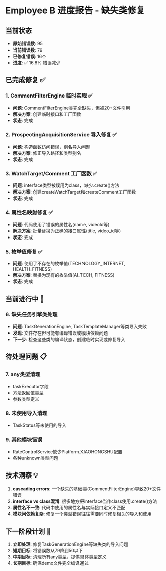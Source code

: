 # Employee B 进度报告 - 缺失类修复

## 当前状态
- **原始错误数**: 95
- **当前错误数**: 79  
- **已修复错误**: 16个
- **进度**: ✅ 16.8% 错误减少

## 已完成修复 ✅

### 1. CommentFilterEngine 临时实现 ✅
- **问题**: CommentFilterEngine类完全缺失，但被20+文件引用
- **解决方案**: 创建临时接口和工厂函数
- **状态**: 完成

### 2. ProspectingAcquisitionService 导入修复 ✅  
- **问题**: 构造函数访问错误，别名导入问题
- **解决方案**: 修正导入路径和类型别名
- **状态**: 完成

### 3. WatchTarget/Comment 工厂函数 ✅
- **问题**: interface类型被误用为class，缺少.create()方法
- **解决方案**: 创建createWatchTarget和createComment工厂函数
- **状态**: 完成

### 4. 属性名映射修复 ✅
- **问题**: 代码使用了错误的属性名(name, videoId等)
- **解决方案**: 批量替换为正确的接口属性(title, video_id等)
- **状态**: 完成

### 5. 枚举值修复 ✅
- **问题**: 使用了不存在的枚举值(TECHNOLOGY_INTERNET, HEALTH_FITNESS)
- **解决方案**: 替换为现有的枚举值(AI_TECH, FITNESS)
- **状态**: 完成

## 当前进行中 🔄

### 6. 缺失任务引擎类处理
- **问题**: TaskGenerationEngine, TaskTemplateManager等类导入失败
- **发现**: 文件存在但可能有编译错误或模块依赖问题
- **下一步**: 检查这些类的编译状态，创建临时实现或修复导入

## 待处理问题 📋

### 7. any类型清理
- taskExecutor字段
- 方法返回值类型
- 参数类型定义

### 8. 未使用导入清理
- TaskStatus等未使用的导入

### 9. 其他模块错误
- RateControlService缺少Platform.XIAOHONGSHU配置
- 各种unknown类型问题

## 技术洞察 💡

1. **cascading errors**: 一个缺失的基础类(CommentFilterEngine)导致20+文件错误
2. **interface vs class混淆**: 很多地方把interface当作class使用.create()方法
3. **属性名不一致**: 代码中使用的属性名与实际接口定义不匹配
4. **模块间依赖复杂**: 修复一个类型错误往往需要同时修复相关的导入和使用

## 下一阶段计划 🎯

1. **立即处理**: 修复TaskGenerationEngine等缺失类的导入问题
2. **短期目标**: 将错误数从79降到50以下
3. **中期目标**: 清理所有any类型，提供具体类型定义
4. **长期目标**: 确保demo文件完全编译通过